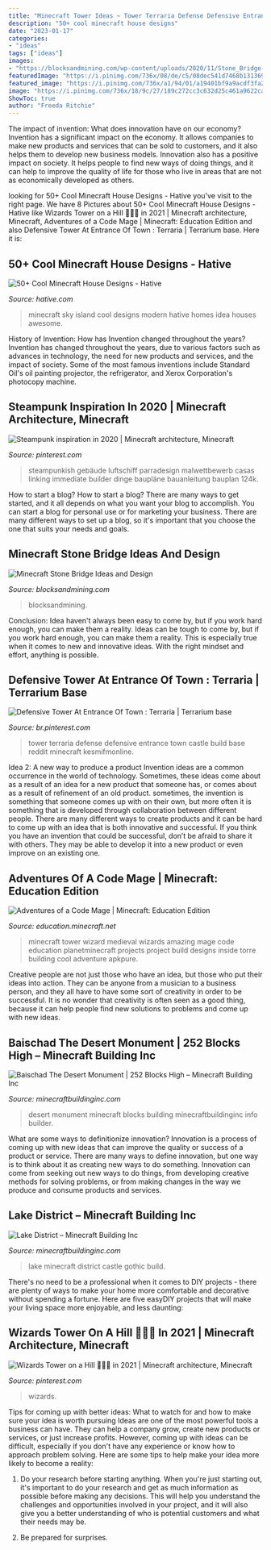 ```yaml
---
title: "Minecraft Tower Ideas ~ Tower Terraria Defense Defensive Entrance Town Castle Build Base Reddit Minecraft Kesmifmonline"
description: "50+ cool minecraft house designs"
date: "2023-01-17"
categories:
- "ideas"
tags: ["ideas"]
images:
- "https://blocksandmining.com/wp-content/uploads/2020/11/Stone_Bridge-1536x773.png"
featuredImage: "https://i.pinimg.com/736x/08/de/c5/08dec541d7468b131369c2553715855a.jpg"
featured_image: "https://i.pinimg.com/736x/a1/94/01/a19401bf9a9acdf3fa25202af93ec6fb.jpg"
image: "https://i.pinimg.com/736x/18/9c/27/189c272cc3c632d25c461a9622ca2b95.jpg"
ShowToc: true
author: "Freeda Ritchie"
---
```



The impact of invention: What does innovation have on our economy?
Invention has a significant impact on the economy. It allows companies to make new products and services that can be sold to customers, and it also helps them to develop new business models. Innovation also has a positive impact on society. It helps people to find new ways of doing things, and it can help to improve the quality of life for those who live in areas that are not as economically developed as others.

	

		
looking for 50+ Cool Minecraft House Designs - Hative you've visit to the right page. We have 8 Pictures about 50+ Cool Minecraft House Designs - Hative like Wizards Tower on a Hill 🍄🧙🔮 in 2021 | Minecraft architecture, Minecraft, Adventures of a Code Mage | Minecraft: Education Edition and also Defensive Tower At Entrance Of Town : Terraria | Terrarium base. Here it is:
		
    
## 50+ Cool Minecraft House Designs - Hative

<img loading=lazy src="https://hative.com/wp-content/uploads/2014/02/minecraft-houses/minecraft-sky-island-27.jpg" onerror="this.onerror=null;this.src='https://tse4.mm.bing.net/th?id=OIP.RskuuKUZzzArnnnZg6IT0QHaEP&amp;pid=15.1';" alt="50+ Cool Minecraft House Designs - Hative">

_Source: hative.com_

>minecraft sky island cool designs modern hative homes idea houses awesome. 

	

History of Invention: How has Invention changed throughout the years?
Invention has changed throughout the years, due to various factors such as advances in technology, the need for new products and services, and the impact of society. Some of the most famous inventions include Standard Oil's oil painting projector, the refrigerator, and Xerox Corporation's photocopy machine.

    
## Steampunk Inspiration In 2020 | Minecraft Architecture, Minecraft

<img loading=lazy src="https://i.pinimg.com/736x/a1/94/01/a19401bf9a9acdf3fa25202af93ec6fb.jpg" onerror="this.onerror=null;this.src='https://tse3.mm.bing.net/th?id=OIP.JOIwL4G8yO33q6wt-_-0GAHaJ4&amp;pid=15.1';" alt="Steampunk inspiration in 2020 | Minecraft architecture, Minecraft">

_Source: pinterest.com_

>steampunkish gebäude luftschiff parradesign malwettbewerb casas linking immediate builder dinge baupläne bauanleitung bauplan 124k. 

	

How to start a blog?
How to start a blog? There are many ways to get started, and it all depends on what you want your blog to accomplish. You can start a blog for personal use or for marketing your business. There are many different ways to set up a blog, so it's important that you choose the one that suits your needs and goals.

    
## Minecraft Stone Bridge Ideas And Design

<img loading=lazy src="https://blocksandmining.com/wp-content/uploads/2020/11/Stone_Bridge-1536x773.png" onerror="this.onerror=null;this.src='https://tse1.mm.bing.net/th?id=OIP.lHXD_ymaQ-r62rFHeucJkAHaDu&amp;pid=15.1';" alt="Minecraft Stone Bridge Ideas and Design">

_Source: blocksandmining.com_

>blocksandmining. 

	

Conclusion: Idea haven't always been easy to come by, but if you work hard enough, you can make them a reality.
Ideas can be tough to come by, but if you work hard enough, you can make them a reality. This is especially true when it comes to new and innovative ideas. With the right mindset and effort, anything is possible.

    
## Defensive Tower At Entrance Of Town : Terraria | Terrarium Base

<img loading=lazy src="https://i.pinimg.com/736x/08/de/c5/08dec541d7468b131369c2553715855a.jpg" onerror="this.onerror=null;this.src='https://tse1.mm.bing.net/th?id=OIP.SIBZ-ni77odr6lvB-xQiYAHaIQ&amp;pid=15.1';" alt="Defensive Tower At Entrance Of Town : Terraria | Terrarium base">

_Source: br.pinterest.com_

>tower terraria defense defensive entrance town castle build base reddit minecraft kesmifmonline. 

	

Idea 2: A new way to produce a product
Invention ideas are a common occurrence in the world of technology. Sometimes, these ideas come about as a result of an idea for a new product that someone has, or comes about as a result of refinement of an old product. sometimes, the invention is something that someone comes up with on their own, but more often it is something that is developed through collaboration between different people. There are many different ways to create products and it can be hard to come up with an idea that is both innovative and successful. If you think you have an invention that could be successful, don’t be afraid to share it with others. They may be able to develop it into a new product or even improve on an existing one.

    
## Adventures Of A Code Mage | Minecraft: Education Edition

<img loading=lazy src="https://education.minecraft.net/wp-content/uploads/minecraft_w.jpg" onerror="this.onerror=null;this.src='https://tse1.mm.bing.net/th?id=OIP.pTEifnP7CCc1zI5NCxF76gHaFG&amp;pid=15.1';" alt="Adventures of a Code Mage | Minecraft: Education Edition">

_Source: education.minecraft.net_

>minecraft tower wizard medieval wizards amazing mage code education planetminecraft projects project build designs inside torre building cool adventure apkpure. 

	

Creative people are not just those who have an idea, but those who put their ideas into action. They can be anyone from a musician to a business person, and they all have to have some sort of creativity in order to be successful. It is no wonder that creativity is often seen as a good thing, because it can help people find new solutions to problems and come up with new ideas.

    
## Baischad The Desert Monument | 252 Blocks High – Minecraft Building Inc

<img loading=lazy src="http://minecraftbuildinginc.com/wp-content/uploads/2014/01/Baischad-The-Desert-Monument-252-Blocks-High-minecraft-building-ideas-4.jpg" onerror="this.onerror=null;this.src='https://tse1.mm.bing.net/th?id=OIP.z8yBQPbnZ3NknHECjAyqtAHaEW&amp;pid=15.1';" alt="Baischad The Desert Monument | 252 Blocks High – Minecraft Building Inc">

_Source: minecraftbuildinginc.com_

>desert monument minecraft blocks building minecraftbuildinginc info builder. 

	

What are some ways to definitionize innovation?
Innovation is a process of coming up with new ideas that can improve the quality or success of a product or service. There are many ways to define innovation, but one way is to think about it as creating new ways to do something. Innovation can come from seeking out new ways to do things, from developing creative methods for solving problems, or from making changes in the way we produce and consume products and services.

    
## Lake District – Minecraft Building Inc

<img loading=lazy src="https://minecraftbuildinginc.com/wp-content/uploads/formidable/5/Lake-District-Minecraft-Complete-Build-Download-complete-castle-mansion-gothic-medieval-6.jpg" onerror="this.onerror=null;this.src='https://tse3.mm.bing.net/th?id=OIP.3Odh_yf2U26pj5zpn-gftAHaEK&amp;pid=15.1';" alt="Lake District – Minecraft Building Inc">

_Source: minecraftbuildinginc.com_

>lake minecraft district castle gothic build. 

	

There's no need to be a professional when it comes to DIY projects - there are plenty of ways to make your home more comfortable and decorative without spending a fortune. Here are five easyDIY projects that will make your living space more enjoyable, and less daunting: 

    
## Wizards Tower On A Hill 🍄🧙🔮 In 2021 | Minecraft Architecture, Minecraft

<img loading=lazy src="https://i.pinimg.com/736x/18/9c/27/189c272cc3c632d25c461a9622ca2b95.jpg" onerror="this.onerror=null;this.src='https://tse1.mm.bing.net/th?id=OIP.GiqHkewpnLFvG05RDL0SDAHaLH&amp;pid=15.1';" alt="Wizards Tower on a Hill 🍄🧙🔮 in 2021 | Minecraft architecture, Minecraft">

_Source: pinterest.com_

>wizards. 

	

Tips for coming up with better ideas: What to watch for and how to make sure your idea is worth pursuing
Ideas are one of the most powerful tools a business can have. They can help a company grow, create new products or services, or just increase profits. However, coming up with ideas can be difficult, especially if you don't have any experience or know how to approach problem solving. Here are some tips to help make your idea more likely to become a reality:
1. Do your research before starting anything. When you're just starting out, it's important to do your research and get as much information as possible before making any decisions. This will help you understand the challenges and opportunities involved in your project, and it will also give you a better understanding of who is potential customers and what their needs may be.

2. Be prepared for surprises.

